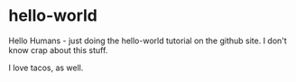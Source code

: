 # hello-world

Hello Humans - just doing the hello-world tutorial on the github site.  I don't know crap about this stuff.

I love tacos, as well.

